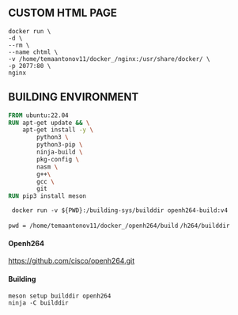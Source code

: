 
## CUSTOM HTML PAGE

```shell
docker run \
-d \
--rm \
--name chtml \
-v /home/temaantonov11/docker_/nginx:/usr/share/docker/ \
-p 2077:80 \
nginx
```

## BUILDING ENVIRONMENT

```dockerfile
FROM ubuntu:22.04
RUN apt-get update && \
    apt-get install -y \
        python3 \
        python3-pip \
        ninja-build \
        pkg-config \
        nasm \
        g++\
        gcc \
        git
RUN pip3 install meson
```



```shell
 docker run -v ${PWD}:/building-sys/builddir openh264-build:v4
```

`pwd = /home/temaantonov11/docker_/openh264/build`
`/h264/builddir`

#### Openh264
https://github.com/cisco/openh264.git
#### Building

```shell
meson setup builddir openh264
ninja -C builddir
```

